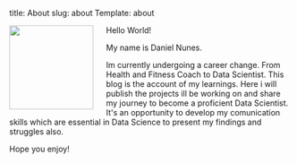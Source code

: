 title: About
slug: about
Template: about

<img src="" align="left" width="150" style="padding-right:20px;"/>

Hello World! 

My name is Daniel Nunes.  

Im currently undergoing a career change. From Health and Fitness Coach to Data Scientist.
This blog is the account of my learnings. Here i will publish the projects ill be working on and share my journey to become a proficient Data Scientist. It's an opportunity to develop my comunication skills which are essential in Data Science to present my findings and struggles also.

Hope you enjoy!
